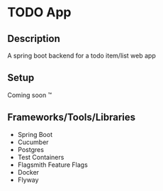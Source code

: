 # TODO App

## Description

A spring boot backend for a todo item/list web app

## Setup

Coming soon &trade;

## Frameworks/Tools/Libraries
* Spring Boot 
* Cucumber
* Postgres
* Test Containers
* Flagsmith Feature Flags
* Docker
* Flyway
